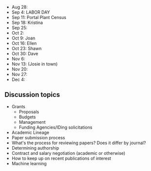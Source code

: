 * Aug 28:
* Sep 4: LABOR DAY
* Sep 11: Portal Plant Census
* Sep 18: Kristina
* Sep 25: 
* Oct 2:
* Oct 9: Joan
* Oct 16: Ellen
* Oct 23: Shawn
* Oct 30: Dave
* Nov 6:
* Nov 13: (Josie in town)
* Nov 20: 
* Nov 27: 
* Dec 4: 

## Discussion topics

* Grants
    * Proposals
    * Budgets
    * Management
    * Funding Agencies/IDing solicitations
* Academic Lineage
* Paper submission process
* What's the process for reviewing papers? Does it differ by journal?
* Determining authorship
* Contract and salary negotiation (academic or otherwise)
* How to keep up on recent publications of interest
* Machine learning